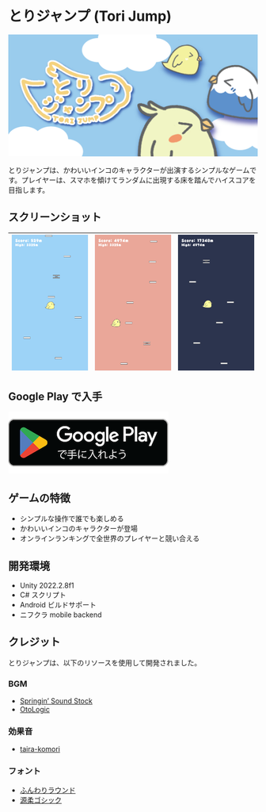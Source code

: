 # とりジャンプ (Tori Jump)

![ToriJumpTitle](./docs/images/feature_graphic.png)

とりジャンプは、かわいいインコのキャラクターが出演するシンプルなゲームです。プレイヤーは、スマホを傾けてランダムに出現する床を踏んでハイスコアを目指します。

## スクリーンショット

|![ToriJumpScreenshot1](./docs/images/screenshot_1.png)|![ToriJumpScreenshot2](./docs/images/screenshot_2.png)|![ToriJumpScreenshot3](./docs/images/screenshot_3.png)|
|---|---|---|


## Google Play で入手

[![GooglePlay](./docs/images/google-play-badge.png)](https://play.google.com/store/apps/details?id=com.maropiyo.ToriJump)

## ゲームの特徴

- シンプルな操作で誰でも楽しめる
- かわいいインコのキャラクターが登場
- オンラインランキングで全世界のプレイヤーと競い合える

## 開発環境

- Unity 2022.2.8f1
- C# スクリプト
- Android ビルドサポート
- ニフクラ mobile backend

## クレジット

とりジャンプは、以下のリソースを使用して開発されました。

### BGM

- [Springin’ Sound Stock](https://www.springin.org/)
- [OtoLogic](<https://otologic.jp>)

### 効果音

- [taira-komori](https://taira-komori.jpn.org/)

### フォント

- [ふんわりラウンド](<https://suzukimemo.com/post-1302>)
- [源柔ゴシック](http://jikasei.me/font/genjyuu/)
